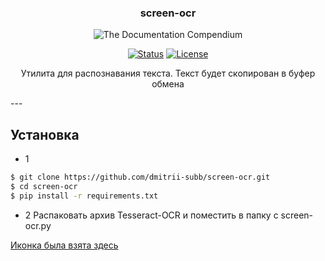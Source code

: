 <h3 align="center">screen-ocr</h3>

<p align="center">
 <img src="https://user-images.githubusercontent.com/71903279/187302584-c3ea2e11-2e55-4422-9d0b-3eec23918848.gif" alt="The Documentation Compendium"></a>
</p>

<div align="center">

  [![Status](https://img.shields.io/badge/status-active-success.svg)]()
  [![License](https://img.shields.io/badge/license-CC0-blue.svg)](http://creativecommons.org/publicdomain/zero/1.0/)

</div>

<p align = "center">Утилита для распознавания текста. Текст будет скопирован в буфер обмена</p>
---

## Установка

- 1
```bash
$ git clone https://github.com/dmitrii-subb/screen-ocr.git
$ cd screen-ocr
$ pip install -r requirements.txt
```
- 2
Распаковать архив Tesseract-OCR и поместить в папку с screen-ocr.py

<a href="https://www.flaticon.com/ru/free-icons/s" title="s иконки">Иконка была взята здесь</a>
